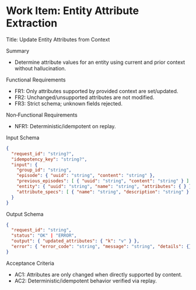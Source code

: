 # Work Item: Entity Attribute Extraction

Title: Update Entity Attributes from Context

Summary
- Determine attribute values for an entity using current and prior context without hallucination.

Functional Requirements
- FR1: Only attributes supported by provided context are set/updated.
- FR2: Unchanged/unsupported attributes are not modified.
- FR3: Strict schema; unknown fields rejected.

Non‑Functional Requirements
- NFR1: Deterministic/idempotent on replay.

Input Schema
```json
{
  "request_id": "string?",
  "idempotency_key": "string?",
  "input": {
    "group_id": "string",
    "episode": { "uuid": "string", "content": "string" },
    "previous_episodes": [ { "uuid": "string", "content": "string" } ],
    "entity": { "uuid": "string", "name": "string", "attributes": { } },
    "attribute_specs": [ { "name": "string", "description": "string" } ]
  }
}
```

Output Schema
```json
{
  "request_id": "string",
  "status": "OK" | "ERROR",
  "output": { "updated_attributes": { "k": "v" } },
  "error": { "error_code": "string", "message": "string", "details": {} }
}
```

Acceptance Criteria
- AC1: Attributes are only changed when directly supported by content.
- AC2: Deterministic/idempotent behavior verified via replay.

